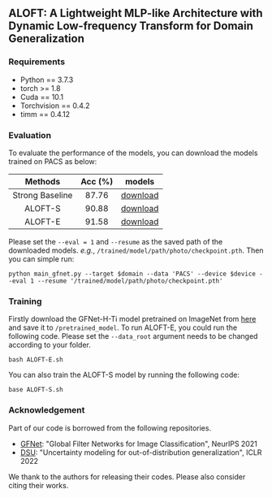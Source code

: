 ## ALOFT: A Lightweight MLP-like Architecture with Dynamic Low-frequency Transform for Domain Generalization

### Requirements

* Python == 3.7.3
* torch >= 1.8
* Cuda == 10.1
* Torchvision == 0.4.2
* timm == 0.4.12

### Evaluation

To evaluate the performance of the models, you can download the models trained  on PACS as below:

|     Methods     | Acc (%) |                            models                            |
| :-------------: | :-----: | :----------------------------------------------------------: |
| Strong Baseline |  87.76  | [download](https://drive.google.com/drive/folders/1DJfGRSpFPmm1FD-sZRZK3ZObOE_-7Aaq?usp=share_link) |
|     ALOFT-S     |  90.88  | [download](https://drive.google.com/drive/folders/1r2HXwe1O54GfQ9R3H-wL2xyR36YAqcpN?usp=share_link) |
|     ALOFT-E     |  91.58  | [download](https://drive.google.com/drive/folders/1K80RPvOyw25bnAd5EGothqMTBL-YDCdm?usp=share_link) |

Please set the `--eval = 1` and `--resume` as the saved path of the downloaded models.  *e.g.*,  `/trained/model/path/photo/checkpoint.pth`. Then you can simple run:

```
python main_gfnet.py --target $domain --data 'PACS' --device $device --eval 1 --resume '/trained/model/path/photo/checkpoint.pth'
```

### Training

Firstly download the GFNet-H-Ti model pretrained on ImageNet from [here](https://drive.google.com/file/d/1_xrfC7c_ccZnVicYDnrViOA_T1N-xoHI/view?usp=sharing) and save it to `/pretrained_model`. To run ALOFT-E, you could run the following code. Please set the `--data_root` argument needs to be changed according to your folder. 

```
bash ALOFT-E.sh
```

You can also train the ALOFT-S model by running the following code:

```
base ALOFT-S.sh
```

### Acknowledgement
Part of our code is borrowed from the following repositories.
* [GFNet](https://github.com/raoyongming/GFNet): "Global Filter Networks for Image Classification", NeurIPS 2021
* [DSU](https://github.com/lixiaotong97/DSU): "Uncertainty modeling for out-of-distribution generalization", ICLR 2022

We thank to the authors for releasing their codes. Please also consider citing their works.
